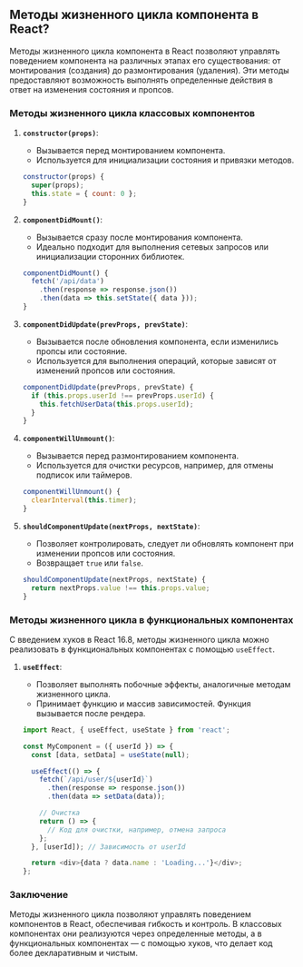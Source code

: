 ## Методы жизненного цикла компонента в React?

Методы жизненного цикла компонента в React позволяют управлять поведением компонента на различных этапах его существования: от монтирования (создания) до размонтирования (удаления). Эти методы предоставляют возможность выполнять определенные действия в ответ на изменения состояния и пропсов.

### Методы жизненного цикла классовых компонентов

1. **`constructor(props)`**:
   - Вызывается перед монтированием компонента.
   - Используется для инициализации состояния и привязки методов.
   
   ```javascript
   constructor(props) {
     super(props);
     this.state = { count: 0 };
   }
   ```

2. **`componentDidMount()`**:
   - Вызывается сразу после монтирования компонента.
   - Идеально подходит для выполнения сетевых запросов или инициализации сторонних библиотек.
   
   ```javascript
   componentDidMount() {
     fetch('/api/data')
       .then(response => response.json())
       .then(data => this.setState({ data }));
   }
   ```

3. **`componentDidUpdate(prevProps, prevState)`**:
   - Вызывается после обновления компонента, если изменились пропсы или состояние.
   - Используется для выполнения операций, которые зависят от изменений пропсов или состояния.
   
   ```javascript
   componentDidUpdate(prevProps, prevState) {
     if (this.props.userId !== prevProps.userId) {
       this.fetchUserData(this.props.userId);
     }
   }
   ```

4. **`componentWillUnmount()`**:
   - Вызывается перед размонтированием компонента.
   - Используется для очистки ресурсов, например, для отмены подписок или таймеров.
   
   ```javascript
   componentWillUnmount() {
     clearInterval(this.timer);
   }
   ```

5. **`shouldComponentUpdate(nextProps, nextState)`**:
   - Позволяет контролировать, следует ли обновлять компонент при изменении пропсов или состояния.
   - Возвращает `true` или `false`.

   ```javascript
   shouldComponentUpdate(nextProps, nextState) {
     return nextProps.value !== this.props.value;
   }
   ```

### Методы жизненного цикла в функциональных компонентах

С введением хуков в React 16.8, методы жизненного цикла можно реализовать в функциональных компонентах с помощью `useEffect`.

1. **`useEffect`**:
   - Позволяет выполнять побочные эффекты, аналогичные методам жизненного цикла.
   - Принимает функцию и массив зависимостей. Функция вызывается после рендера.

   ```javascript
   import React, { useEffect, useState } from 'react';

   const MyComponent = ({ userId }) => {
     const [data, setData] = useState(null);

     useEffect(() => {
       fetch(`/api/user/${userId}`)
         .then(response => response.json())
         .then(data => setData(data));

       // Очистка
       return () => {
         // Код для очистки, например, отмена запроса
       };
     }, [userId]); // Зависимость от userId

     return <div>{data ? data.name : 'Loading...'}</div>;
   };
   ```

### Заключение

Методы жизненного цикла позволяют управлять поведением компонентов в React, обеспечивая гибкость и контроль. В классовых компонентах они реализуются через определенные методы, а в функциональных компонентах — с помощью хуков, что делает код более декларативным и чистым.